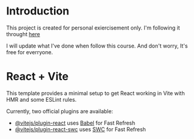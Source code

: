 # Introduction
This project is created for personal exiercisement only. I'm following it throught [here](https://fullstackopen.com/en/#course-contents)

I will update what I've done when follow this course. And don't worry, It's free for everryone.

# React + Vite

This template provides a minimal setup to get React working in Vite with HMR and some ESLint rules.

Currently, two official plugins are available:

- [@vitejs/plugin-react](https://github.com/vitejs/vite-plugin-react/blob/main/packages/plugin-react/README.md) uses [Babel](https://babeljs.io/) for Fast Refresh
- [@vitejs/plugin-react-swc](https://github.com/vitejs/vite-plugin-react-swc) uses [SWC](https://swc.rs/) for Fast Refresh
